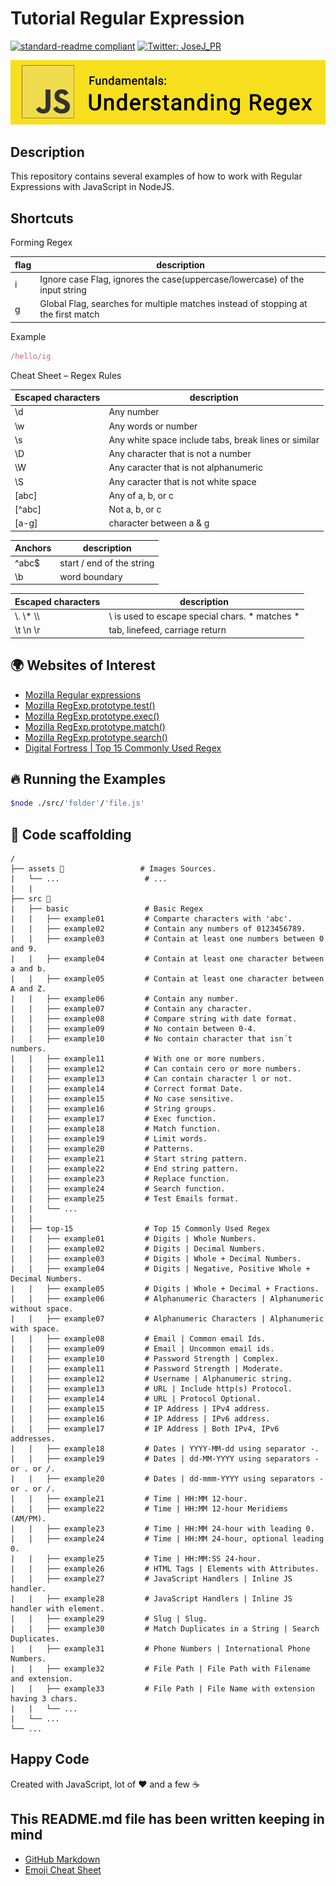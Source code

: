 # Tutorial Regular Expression

[![standard-readme compliant](https://img.shields.io/badge/readme%20style-standard-brightgreen.svg?style=flat-square)](https://github.com/RichardLitt/standard-readme)
[![Twitter: JoseJ_PR](https://img.shields.io/twitter/url?color=1991DA&label=Twitter%20%40JoseJ_PR&logo=twitter&logoColor=FFFFFF&style=flat-square&url=https%3A%2F%2Ftwitter.com%2FJoseJ_PR)](https://twitter.com/JoseJ_PR)

![Banner](/assets/banner.png)

## Description

This repository contains several examples of how to work with Regular Expressions with JavaScript in NodeJS.

## Shortcuts

Forming Regex

| flag | description |
| -- | ----------- |
| i | Ignore case Flag, ignores the case(uppercase/lowercase) of the input string |
| g | Global Flag, searches for multiple matches instead of stopping at the first match |

Example

```js
/hello/ig
```

Cheat Sheet – Regex Rules

| Escaped characters | description |
| -- | ----------- |
| \d | Any number |
| \w | Any words or number |
| \s | Any white space include tabs, break lines or similar |
| \D | Any character that is not a number |
| \W | Any caracter that is not alphanumeric |
| \S | Any caracter that is not white space |
| [abc] | Any of a, b, or c |
| [^abc] | Not a, b, or c |
| [a-g] | character between a & g |

| Anchors | description |
| -- | ----------- |
| ^abc$ | start / end of the string |
| \b | word boundary|

| Escaped characters | description |
| -- | ----------- |
| \\. \\* \\\ | \ is used to escape special chars. \* matches * |
| \t \n \r | tab, linefeed, carriage return |

## 🌍 Websites of Interest

- [Mozilla Regular expressions](https://developer.mozilla.org/en-US/docs/Web/JavaScript/Guide/Regular_Expressions)
- [Mozilla RegExp.prototype.test()](https://developer.mozilla.org/en-US/docs/Web/JavaScript/Reference/Global_Objects/RegExp/test)
- [Mozilla RegExp.prototype.exec()](https://developer.mozilla.org/en-US/docs/Web/JavaScript/Reference/Global_Objects/RegExp/exec)
- [Mozilla RegExp.prototype.match()](https://developer.mozilla.org/en-US/docs/Web/JavaScript/Reference/Global_Objects/RegExp/match)
- [Mozilla RegExp.prototype.search()](https://developer.mozilla.org/en-US/docs/Web/JavaScript/Reference/Global_Objects/RegExp/search)
- [Digital Fortress | Top 15 Commonly Used Regex](https://digitalfortress.tech/tricks/top-15-commonly-used-regex/)

## 🔥 Running the Examples

```bash
$node ./src/'folder'/'file.js'
```

## 📂 Code scaffolding

```any
/
├── assets 🌈                 # Images Sources.
|   └── ...                   # ...
|   |
├── src 💯
|   ├── basic                 # Basic Regex
|   |   ├── example01         # Comparte characters with 'abc'.
|   |   ├── example02         # Contain any numbers of 0123456789.
|   |   ├── example03         # Contain at least one numbers between 0 and 9.
|   |   ├── example04         # Contain at least one character between a and b.
|   |   ├── example05         # Contain at least one character between A and Z.
|   |   ├── example06         # Contain any number.
|   |   ├── example07         # Contain any character.
|   |   ├── example08         # Compare string with date format.
|   |   ├── example09         # No contain between 0-4.
|   |   ├── example10         # No contain character that isn´t numbers.
|   |   ├── example11         # With one or more numbers.
|   |   ├── example12         # Can contain cero or more numbers.
|   |   ├── example13         # Can contain character l or not.
|   |   ├── example14         # Correct format Date.
|   |   ├── example15         # No case sensitive.
|   |   ├── example16         # String groups.
|   |   ├── example17         # Exec function.
|   |   ├── example18         # Match function.
|   |   ├── example19         # Limit words.
|   |   ├── example20         # Patterns.
|   |   ├── example21         # Start string pattern.
|   |   ├── example22         # End string pattern.
|   |   ├── example23         # Replace function.
|   |   ├── example24         # Search function.
|   |   ├── example25         # Test Emails format.
|   |   └── ...
|   |
|   ├── top-15                # Top 15 Commonly Used Regex
|   |   ├── example01         # Digits | Whole Numbers.
|   |   ├── example02         # Digits | Decimal Numbers.
|   |   ├── example03         # Digits | Whole + Decimal Numbers.
|   |   ├── example04         # Digits | Negative, Positive Whole + Decimal Numbers.
|   |   ├── example05         # Digits | Whole + Decimal + Fractions.
|   |   ├── example06         # Alphanumeric Characters | Alphanumeric without space.
|   |   ├── example07         # Alphanumeric Characters | Alphanumeric with space.
|   |   ├── example08         # Email | Common email Ids.
|   |   ├── example09         # Email | Uncommon email ids.
|   |   ├── example10         # Password Strength | Complex.
|   |   ├── example11         # Password Strength | Moderate.
|   |   ├── example12         # Username | Alphanumeric string.
|   |   ├── example13         # URL | Include http(s) Protocol.
|   |   ├── example14         # URL | Protocol Optional.
|   |   ├── example15         # IP Address | IPv4 address.
|   |   ├── example16         # IP Address | IPv6 address.
|   |   ├── example17         # IP Address | Both IPv4, IPv6 addresses.
|   |   ├── example18         # Dates | YYYY-MM-dd using separator -.
|   |   ├── example19         # Dates | dd-MM-YYYY using separators - or . or /.
|   |   ├── example20         # Dates | dd-mmm-YYYY using separators - or . or /.
|   |   ├── example21         # Time | HH:MM 12-hour.
|   |   ├── example22         # Time | HH:MM 12-hour Meridiems (AM/PM).
|   |   ├── example23         # Time | HH:MM 24-hour with leading 0.
|   |   ├── example24         # Time | HH:MM 24-hour, optional leading 0.
|   |   ├── example25         # Time | HH:MM:SS 24-hour.
|   |   ├── example26         # HTML Tags | Elements with Attributes.
|   |   ├── example27         # JavaScript Handlers | Inline JS handler.
|   |   ├── example28         # JavaScript Handlers | Inline JS handler with element.
|   |   ├── example29         # Slug | Slug.
|   |   ├── example30         # Match Duplicates in a String | Search Duplicates.
|   |   ├── example31         # Phone Numbers | International Phone Numbers.
|   |   ├── example32         # File Path | File Path with Filename and extension.
|   |   ├── example33         # File Path | File Name with extension having 3 chars.
|   |   └── ...
|   └── ...
└── ...
```

## Happy Code

Created with JavaScript, lot of ❤️ and a few ☕️

## This README.md file has been written keeping in mind

- [GitHub Markdown](https://guides.github.com/features/mastering-markdown/)
- [Emoji Cheat Sheet](https://www.webfx.com/tools/emoji-cheat-sheet/)